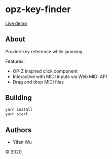# opz-key-finder

[Live demo](https://yifanwu.studio/key-finder/)

## About

Provide key reference while jamming.

Features:

- OP-Z inspired click component
- Interactive with MIDI inputs via Web MIDI API
- Drag and drop MIDI files

## Building

```sh
yarn install
yarn start
```

## Authors

- Yifan Wu

&copy; 2020
